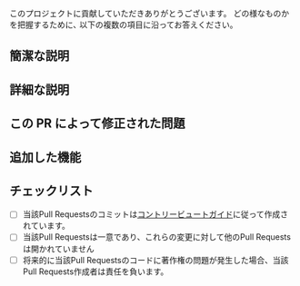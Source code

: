 このプロジェクトに貢献していただきありがとうございます。
どの様なものかを把握するために､ 以下の複数の項目に沿ってお答えください。

## 簡潔な説明

## 詳細な説明

## この PR によって修正された問題

## 追加した機能

## チェックリスト

- [ ] 当該Pull Requestsのコミットは[コントリービュートガイド](https://github.com/HidemaruOwO/Awesome-Repository/tree/master/docs)に従って作成されています。
- [ ] 当該Pull Requestsは一意であり、これらの変更に対して他のPull Requestsは開かれていません
- [ ] 将来的に当該Pull Requestsのコードに著作権の問題が発生した場合、当該Pull Requests作成者は責任を負います。
